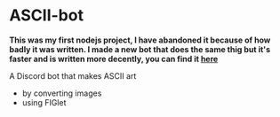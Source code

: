 # ASCII-bot

**This was my first nodejs project, I have abandoned it because of how badly it was written. I made a new bot that does the same thig but it's faster and is written more decently, you can find it [here](https://github.com/7ixi0/discord-ascii-bot/)**

A Discord bot that makes ASCII art
* by converting images
* using FIGlet
